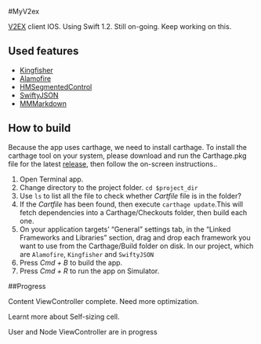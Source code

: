 #MyV2ex

[V2EX](www.v2ex.com) client IOS. Using Swift 1.2. Still on-going. Keep working on this.


## Used features

* [Kingfisher](https://github.com/onevcat/Kingfisher)
* [Alamofire](https://github.com/Alamofire/Alamofire)
* [HMSegmentedControl](https://github.com/HeshamMegid/HMSegmentedControl)
* [SwiftyJSON](https://github.com/SwiftyJSON/SwiftyJSON)
* [MMMarkdown](https://github.com/mdiep/MMMarkdown)


## How to build
Because the app uses carthage, we need to install carthage. To install the carthage tool on your system, please download and run the Carthage.pkg file for the latest [release](https://github.com/Carthage/Carthage/releases), then follow the on-screen instructions..

1. Open Terminal app.
2. Change directory to the project folder. `cd $project_dir`
3. Use `ls` to list all the file to check whether *Cartfile* file is in the folder? 
4. If the *Cartfile* has been found, then execute `carthage update`.This will fetch dependencies into a Carthage/Checkouts folder, then build each one.
5. On your application targets’ “General” settings tab, in the “Linked Frameworks and Libraries” section, drag and drop each framework you want to use from the Carthage/Build folder on disk. In our project, which are `Alamofire`, `Kingfisher` and `SwiftyJSON`
7. Press *Cmd + B* to build the app.
8. Press *Cmd + R* to run the app on Simulator.

##Progress

Content ViewController complete. Need more optimization.
 
Learnt more about Self-sizing cell.

User and Node ViewController are in progress








